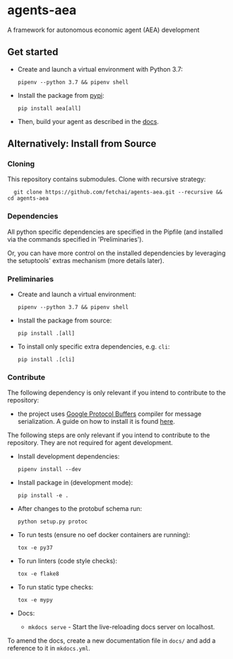 # agents-aea
A framework for autonomous economic agent (AEA) development

## Get started

- Create and launch a virtual environment with Python 3.7:

      pipenv --python 3.7 && pipenv shell

- Install the package from [pypi](https://pypi.org/project/aea/):


      pip install aea[all]


- Then, build your agent as described in the [docs](https://fetchai.github.io/agents-aea/).

## Alternatively: Install from Source

### Cloning

This repository contains submodules. Clone with recursive strategy:

	  git clone https://github.com/fetchai/agents-aea.git --recursive && cd agents-aea

### Dependencies

All python specific dependencies are specified in the Pipfile (and installed via the commands specified in 'Preliminaries').

Or, you can have more control on the installed dependencies by leveraging the setuptools' extras mechanism (more details later). 

### Preliminaries

- Create and launch a virtual environment:

      pipenv --python 3.7 && pipenv shell

- Install the package from source:

      pip install .[all]

- To install only specific extra dependencies, e.g. `cli`:

      pip install .[cli]

### Contribute

The following dependency is only relevant if you intend to contribute to the repository:
- the project uses [Google Protocol Buffers](https://developers.google.com/protocol-buffers/) compiler for message serialization. A guide on how to install it is found [here](https://fetchai.github.io/oef-sdk-python/user/install.html#protobuf-compiler).

The following steps are only relevant if you intend to contribute to the repository. They are not required for agent development.

- Install development dependencies:

	  pipenv install --dev

- Install package in (development mode):

	  pip install -e .

- After changes to the protobuf schema run:

	  python setup.py protoc

- To run tests (ensure no oef docker containers are running):

	  tox -e py37

- To run linters (code style checks):

	  tox -e flake8

- To run static type checks:

	  tox -e mypy

- Docs:

	* `mkdocs serve` - Start the live-reloading docs server on localhost.

To amend the docs, create a new documentation file in `docs/` and add a reference to it in `mkdocs.yml`.
